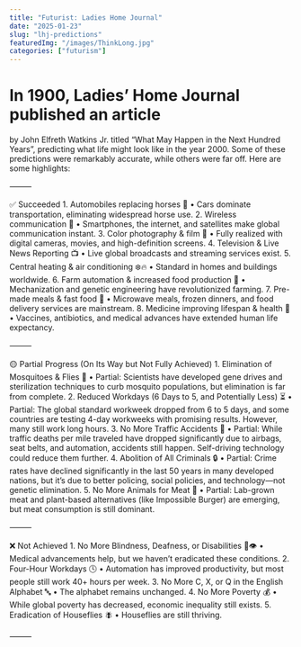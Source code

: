 ```yaml
---
title: "Futurist: Ladies Home Journal"
date: "2025-01-23"
slug: "lhj-predictions"
featuredImg: "/images/ThinkLong.jpg"
categories: ["futurism"]
---
```



# In 1900, Ladies’ Home Journal published an article 
by John Elfreth Watkins Jr. titled “What May Happen in the Next Hundred Years”, predicting what life might look like in the year 2000. Some of these predictions were remarkably accurate, while others were far off. Here are some highlights:


⸻

✅ Succeeded
	1.	Automobiles replacing horses 🚗
	•	Cars dominate transportation, eliminating widespread horse use.
	2.	Wireless communication 📡
	•	Smartphones, the internet, and satellites make global communication instant.
	3.	Color photography & film 🎥
	•	Fully realized with digital cameras, movies, and high-definition screens.
	4.	Television & Live News Reporting 📺
	•	Live global broadcasts and streaming services exist.
	5.	Central heating & air conditioning ❄️🔥
	•	Standard in homes and buildings worldwide.
	6.	Farm automation & increased food production 🌾
	•	Mechanization and genetic engineering have revolutionized farming.
	7.	Pre-made meals & fast food 🍔
	•	Microwave meals, frozen dinners, and food delivery services are mainstream.
	8.	Medicine improving lifespan & health 💉
	•	Vaccines, antibiotics, and medical advances have extended human life expectancy.

⸻

🟡 Partial Progress (On Its Way but Not Fully Achieved)
	1.	Elimination of Mosquitoes & Flies 🦟
	•	Partial: Scientists have developed gene drives and sterilization techniques to curb mosquito populations, but elimination is far from complete.
	2.	Reduced Workdays (6 Days to 5, and Potentially Less) ⏳
	•	Partial: The global standard workweek dropped from 6 to 5 days, and some countries are testing 4-day workweeks with promising results. However, many still work long hours.
	3.	No More Traffic Accidents 🚦
	•	Partial: While traffic deaths per mile traveled have dropped significantly due to airbags, seat belts, and automation, accidents still happen. Self-driving technology could reduce them further.
	4.	Abolition of All Criminals 🔒
	•	Partial: Crime rates have declined significantly in the last 50 years in many developed nations, but it’s due to better policing, social policies, and technology—not genetic elimination.
	5.	No More Animals for Meat 🍖
	•	Partial: Lab-grown meat and plant-based alternatives (like Impossible Burger) are emerging, but meat consumption is still dominant.

⸻

❌ Not Achieved
	1.	No More Blindness, Deafness, or Disabilities 🦻👁️
	•	Medical advancements help, but we haven’t eradicated these conditions.
	2.	Four-Hour Workdays 🕓
	•	Automation has improved productivity, but most people still work 40+ hours per week.
	3.	No More C, X, or Q in the English Alphabet 🔤
	•	The alphabet remains unchanged.
	4.	No More Poverty 💰
	•	While global poverty has decreased, economic inequality still exists.
	5.	Eradication of Houseflies 🪰
	•	Houseflies are still thriving.

⸻
